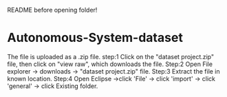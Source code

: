 README before opening folder!
# Autonomous-System-dataset
The file is uploaded as a .zip file.
step:1 Click on the "dataset project.zip" file, then click on "view raw", which downloads the file.
Step:2 Open File explorer -> downloads -> "dataset project.zip" file.
Step:3 Extract the file in known location.
Step:4 Open Eclipse ->click 'File' -> click 'import' -> click 'general' -> click Existing folder.

